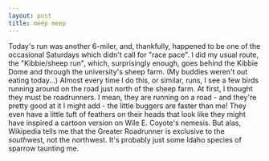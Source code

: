 ```yaml
---
layout: post
title: meep meep
---
```


Today's run was another 6-miler, and, thankfully, happened to be one of the occasional Saturdays which didn't call for "race pace". I did my usual route, the "Kibbie/sheep run", which, surprisingly enough, goes behind the Kibbie Dome and through the university's sheep farm. (My buddies weren't out eating today...) Almost every time I do this, or similar, runs, I see a few birds running around on the road just north of the sheep farm. At first, I thought they must be roadrunners. I mean, they are running on a road - and they're pretty good at it I might add - the little buggers are faster than me! They even have a little tuft of feathers on their heads that look like they might have inspired a cartoon version on Wile E. Coyote's nemesis. But alas, Wikipedia tells me that the Greater Roadrunner is exclusive to the <i>south</i>west, not the northwest. It's probably just some Idaho species of sparrow taunting me.
